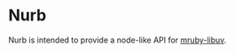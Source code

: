 # Nurb

Nurb is intended to provide a node-like API for [mruby-libuv](https://github.com/jbreeden/mruby-libuv).
